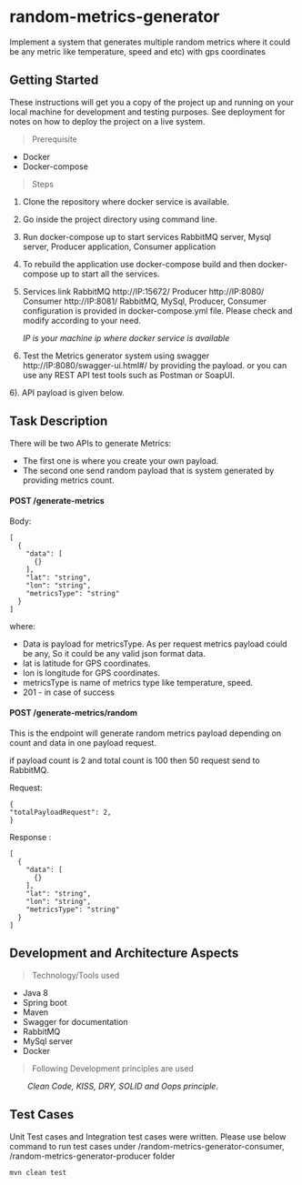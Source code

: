 # random-metrics-generator

Implement a system that generates multiple random metrics where it could be any metric like temperature, speed and etc) with gps coordinates

## Getting Started

These instructions will get you a copy of the project up and running on your local machine for development and testing purposes. See deployment for notes on how to deploy the project on a live system.

> Prerequisite

* Docker 
* Docker-compose

> Steps

1. Clone the repository where docker service is available.
2. Go inside the project directory using command line.
3. Run docker-compose up to start services RabbitMQ server, Mysql server, Producer application, Consumer application
4. To rebuild the application use docker-compose build and then docker-compose up to start all the services.
5. Services link
	RabbitMQ http://IP:15672/
	Producer http://IP:8080/
	Consumer http://IP:8081/
	RabbitMQ, MySql, Producer, Consumer configuration is provided in docker-compose.yml file. Please check and modify according to your need.
	
	*IP is your machine ip where docker service is available*

5. Test the Metrics generator system using swagger http://IP:8080/swagger-ui.html#/ by providing the payload.
   or you can use any REST API test tools such as Postman or SoapUI.
     
6). API payload is given below.  
  

## Task Description

There will be two APIs to generate Metrics:

* The first one is where you create your own payload.
* The second one send random payload that is system generated by providing metrics count.


#### POST /generate-metrics

Body:

```
[
  {
    "data": [
      {}
    ],
    "lat": "string",
    "lon": "string",
    "metricsType": "string"
  }
]
```

where:

* Data is payload for metricsType. As per request metrics payload could be any, So it could be any valid json format data.
* lat is latitude for GPS coordinates.
* lon is longitude for GPS coordinates.
* metricsType is name of metrics type like temperature, speed.
* 201 - in case of success


#### POST /generate-metrics/random

This is the endpoint will generate random metrics payload depending on count and data in one payload request. 

if payload count is 2 and total count is 100 then 50 request send to RabbitMQ.


Request:

```
{
"totalPayloadRequest": 2,
}
```

Response :

```
[
  {
    "data": [
      {}
    ],
    "lat": "string",
    "lon": "string",
    "metricsType": "string"
  }
]
```

## Development and Architecture Aspects

> Technology/Tools used

* Java 8
* Spring boot
* Maven 
* Swagger for documentation
* RabbitMQ
* MySql server
* Docker

> Following Development principles are used

<I>&nbsp;&nbsp;&nbsp;&nbsp;&nbsp;&nbsp;&nbsp;&nbsp;Clean Code, KISS, DRY, SOLID and Oops principle.</I>

## Test Cases

Unit Test cases and Integration test cases were written. Please use below command to run test cases under /random-metrics-generator-consumer, /random-metrics-generator-producer folder


```
mvn clean test
```



